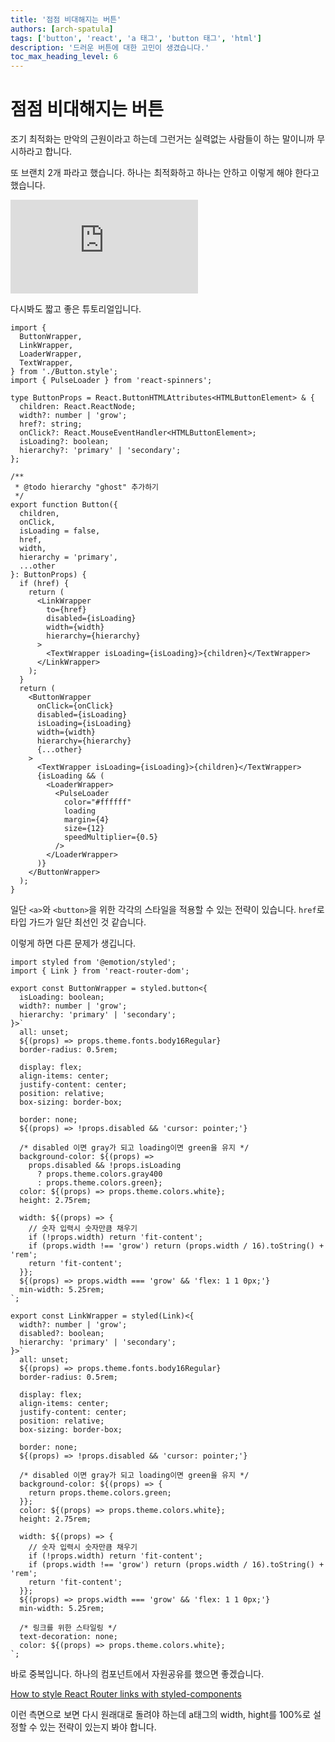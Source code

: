 ```yaml
---
title: '점점 비대해지는 버튼'
authors: [arch-spatula]
tags: ['button', 'react', 'a 태그', 'button 태그', 'html']
description: '드러운 버튼에 대한 고민이 생겼습니다.'
toc_max_heading_level: 6
---
```


# 점점 비대해지는 버튼

조기 최적화는 만악의 근원이라고 하는데 그런거는 실력없는 사람들이 하는 말이니까 무시하라고 합니다.

<!--truncate-->

또 브랜치 2개 파라고 했습니다. 하나는 최적화하고 하나는 안하고 이렇게 해야 한다고 했습니다.

<iframe class="codepen" src="https://www.youtube.com/embed/pMoL2URoqhI" title="Everything you didn't know you need to know about buttons" frameborder="0" allow="accelerometer; autoplay; clipboard-write; encrypted-media; gyroscope; picture-in-picture; web-share" allowfullscreen></iframe>

다시봐도 짧고 좋은 튜토리얼입니다.

```tsx
import {
  ButtonWrapper,
  LinkWrapper,
  LoaderWrapper,
  TextWrapper,
} from './Button.style';
import { PulseLoader } from 'react-spinners';

type ButtonProps = React.ButtonHTMLAttributes<HTMLButtonElement> & {
  children: React.ReactNode;
  width?: number | 'grow';
  href?: string;
  onClick?: React.MouseEventHandler<HTMLButtonElement>;
  isLoading?: boolean;
  hierarchy?: 'primary' | 'secondary';
};

/**
 * @todo hierarchy "ghost" 추가하기
 */
export function Button({
  children,
  onClick,
  isLoading = false,
  href,
  width,
  hierarchy = 'primary',
  ...other
}: ButtonProps) {
  if (href) {
    return (
      <LinkWrapper
        to={href}
        disabled={isLoading}
        width={width}
        hierarchy={hierarchy}
      >
        <TextWrapper isLoading={isLoading}>{children}</TextWrapper>
      </LinkWrapper>
    );
  }
  return (
    <ButtonWrapper
      onClick={onClick}
      disabled={isLoading}
      isLoading={isLoading}
      width={width}
      hierarchy={hierarchy}
      {...other}
    >
      <TextWrapper isLoading={isLoading}>{children}</TextWrapper>
      {isLoading && (
        <LoaderWrapper>
          <PulseLoader
            color="#ffffff"
            loading
            margin={4}
            size={12}
            speedMultiplier={0.5}
          />
        </LoaderWrapper>
      )}
    </ButtonWrapper>
  );
}
```

일단 `<a>`와 `<button>`을 위한 각각의 스타일을 적용할 수 있는 전략이 있습니다. `href`로 타입 가드가 일단 최선인 것 같습니다.

이렇게 하면 다른 문제가 생깁니다.

```tsx
import styled from '@emotion/styled';
import { Link } from 'react-router-dom';

export const ButtonWrapper = styled.button<{
  isLoading: boolean;
  width?: number | 'grow';
  hierarchy: 'primary' | 'secondary';
}>`
  all: unset;
  ${(props) => props.theme.fonts.body16Regular}
  border-radius: 0.5rem;

  display: flex;
  align-items: center;
  justify-content: center;
  position: relative;
  box-sizing: border-box;

  border: none;
  ${(props) => !props.disabled && 'cursor: pointer;'}

  /* disabled 이면 gray가 되고 loading이면 green을 유지 */
  background-color: ${(props) =>
    props.disabled && !props.isLoading
      ? props.theme.colors.gray400
      : props.theme.colors.green};
  color: ${(props) => props.theme.colors.white};
  height: 2.75rem;

  width: ${(props) => {
    // 숫자 입력시 숫자만큼 채우기
    if (!props.width) return 'fit-content';
    if (props.width !== 'grow') return (props.width / 16).toString() + 'rem';
    return 'fit-content';
  }};
  ${(props) => props.width === 'grow' && 'flex: 1 1 0px;'}
  min-width: 5.25rem;
`;

export const LinkWrapper = styled(Link)<{
  width?: number | 'grow';
  disabled?: boolean;
  hierarchy: 'primary' | 'secondary';
}>`
  all: unset;
  ${(props) => props.theme.fonts.body16Regular}
  border-radius: 0.5rem;

  display: flex;
  align-items: center;
  justify-content: center;
  position: relative;
  box-sizing: border-box;

  border: none;
  ${(props) => !props.disabled && 'cursor: pointer;'}

  /* disabled 이면 gray가 되고 loading이면 green을 유지 */
  background-color: ${(props) => {
    return props.theme.colors.green;
  }};
  color: ${(props) => props.theme.colors.white};
  height: 2.75rem;

  width: ${(props) => {
    // 숫자 입력시 숫자만큼 채우기
    if (!props.width) return 'fit-content';
    if (props.width !== 'grow') return (props.width / 16).toString() + 'rem';
    return 'fit-content';
  }};
  ${(props) => props.width === 'grow' && 'flex: 1 1 0px;'}
  min-width: 5.25rem;

  /* 링크를 위한 스타일링 */
  text-decoration: none;
  color: ${(props) => props.theme.colors.white};
`;
```

바로 중복입니다. 하나의 컴포넌트에서 자원공유를 했으면 좋겠습니다.

[How to style React Router links with styled-components](https://blog.logrocket.com/how-style-react-router-links-styled-components/)

이런 측면으로 보면 다시 원래대로 돌려야 하는데 a태그의 width, hight를 100%로 설정할 수 있는 전략이 있는지 봐야 합니다.
